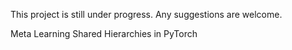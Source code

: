 
This project is still under progress. Any suggestions are welcome.


Meta Learning Shared Hierarchies in PyTorch
